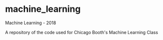 # machine_learning
Machine Learning - 2018

A repository of the code used for Chicago Booth's Machine Learning Class

